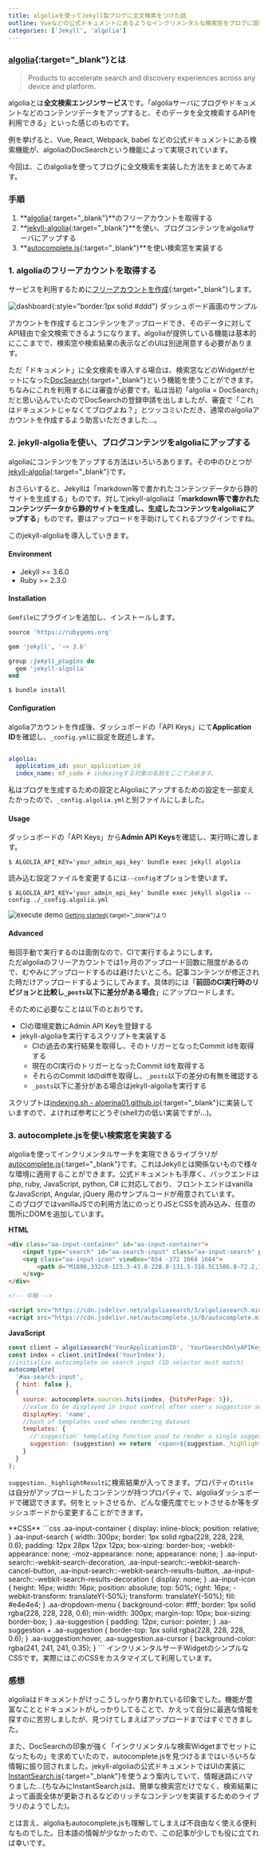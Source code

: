 ```yaml
---
title: algoliaを使ってJekyll製ブログに全文検索をつけた話
outline: Vueなどの公式ドキュメントにあるようなインクリメンタルな検索窓をブログに設置したく、algoliaを使ってみました。日本語の情報が少ないようだったのでご参考にどうぞ。
categories: ['Jekyll', 'algolia']
---
```


### [algolia](https://www.algolia.com/){:target="_blank"}とは

> Products to accelerate search and discovery experiences across any device and platform.

algoliaとは**全文検索エンジンサービス**です。「algoliaサーバにブログやドキュメントなどのコンテンツデータをアップすると、そのデータを全文検索するAPIを利用できる」といった感じのものです。

例を挙げると、Vue, React, Webpack, babel などの公式ドキュメントにある検索機能が、algoliaのDocSearchという機能によって実現されています。

今回は、このalgoliaを使ってブログに全文検索を実装した方法をまとめてみます。


### 手順

1. **[algolia](https://www.algolia.com/){:target="_blank"}**のフリーアカウントを取得する
2. **[jekyll-algolia](https://community.algolia.com/jekyll-algolia/){:target="_blank"}**を使い、ブログコンテンツをalgoliaサーバにアップする
3. **[autocomplete.js](https://www.algolia.com/doc/tutorials/search-ui/autocomplete/auto-complete/){:target="_blank"}**を使い検索窓を実装する




### 1. algoliaのフリーアカウントを取得する

サービスを利用するために[フリーアカウントを作成](https://www.algolia.com/users/sign_up){:target="_blank"}します。

![dashboard](/assets/2018-10-11-1-dashboard.png){:style="border:1px solid #ddd"}
ダッシュボード画面のサンプル

アカウントを作成するとコンテンツをアップロードでき、そのデータに対してAPI経由で全文検索できるようになります。algoliaが提供している機能は基本的にここまでで、検索窓や検索結果の表示などのUIは別途用意する必要があります。

ただ「ドキュメント」に全文検索を導入する場合は、検索窓などのWidgetがセットになった[DocSearch](https://community.algolia.com/docsearch/){:target="_blank"}という機能を使うことができます。  
ちなみにこれを利用するには審査が必要です。私は当初「algolia = DocSearch」だと思い込んでいたのでDocSearchの登録申請を出しましたが、審査で「これはドキュメントじゃなくてブログよね？」とツッコミいただき、通常のalgoliaアカウントを作成するよう助言いただきました…。


### 2. **jekyll-algolia**を使い、ブログコンテンツをalgoliaにアップする

algoliaにコンテンツをアップする方法はいろいろあります。その中のひとつが[jekyll-algolia](https://community.algolia.com/jekyll-algolia/){:target="_blank"}です。

おさらいすると、Jekyllは「markdown等で書かれたコンテンツデータから静的サイトを生成する」ものです。対してjekyll-algoliaは「**markdown等で書かれたコンテンツデータから静的サイトを生成し、生成したコンテンツをalgoliaにアップする**」ものです。要はアップロードを手助けしてくれるプラグインですね。

このjekyll-algoliaを導入していきます。

#### Environment

* Jekyll >= 3.6.0
* Ruby >= 2.3.0

#### Installation

`Gemfile`にプラグインを追加し、インストールします。

```ruby
source 'https://rubygems.org'

gem 'jekyll', '~> 3.6'

group :jekyll_plugins do
  gem 'jekyll-algolia'
end
```

```shell
$ bundle install
```

#### Configuration

algoliaアカウントを作成後、ダッシュボードの「API Keys」にて**Application ID**を確認し、`_config.yml`に設定を既述します。

```yaml

algolia:
  application_id: your_application_id
  index_name: mf_code # indexingする対象の名前をここで決めます。
```

私はブログを生成するための設定とAlgoliaにアップするための設定を一部変えたかったので、`_config.algolia.yml`と別ファイルにしました。

#### Usage

ダッシュボードの「API Keys」から**Admin API Keys**を確認し、実行時に渡します。

```shell
$ ALGOLIA_API_KEY='your_admin_api_key' bundle exec jekyll algolia
```

<p></p>

読み込む設定ファイルを変更するには`--config`オプションを使います。

```shell
$ ALGOLIA_API_KEY='your_admin_api_key' bundle exec jekyll algolia --config ./_config.algolia.yml
```

![execute demo](/assets/2018-10-11-1-usage.gif)
<small>[Getting started](https://community.algolia.com/jekyll-algolia/getting-started.html){:target="_blank"}より</small>


#### Advanced

毎回手動で実行するのは面倒なので、CIで実行するようにします。  
ただalgoliaのフリーアカウントでは1ヶ月のアップロード回数に限度があるので、むやみにアップロードするのは避けたいところ。記事コンテンツが修正された時だけアップロードするようにしてみます。具体的には「**前回のCI実行時のリビジョンと比較し`_posts`以下に差分がある場合**」にアップロードします。

そのために必要なことは以下のとおりです。

* CIの環境変数にAdmin API Keyを登録する
* jekyll-algoliaを実行するスクリプトを実装する
  * CIの過去の実行結果を取得し、そのトリガーとなったCommit Idを取得する
  * 現在のCI実行のトリガーとなったCommit Idを取得する
  * それらのCommit Idのdiffを取得し、`_posts`以下の差分の有無を確認する
  * `_posts`以下に差分がある場合はjekyll-algoliaを実行する

スクリプトは[indexing.sh - aloerina01.github.io](https://github.com/aloerina01/aloerina01.github.io/blob/development/scripts/indexing.sh){:target="_blank"}に実装していますので、よければ参考にどうぞ(shell力の低い実装ですが…)。


### 3. **autocomplete.js**を使い検索窓を実装する

algoliaを使ってインクリメンタルサーチを実現できるライブラリが[autocomplete.js](https://www.algolia.com/doc/tutorials/search-ui/autocomplete/auto-complete/){:target="_blank"}です。これはJekyllとは関係ないもので様々な環境に適用することができます。公式ドキュメントも手厚く、バックエンドはphp, ruby, JavaScript, python, C# に対応しており、フロントエンドはvanillaなJavaScript, Angular, jQuery 用のサンプルコードが用意されています。  
このブログではvanillaJSでの利用方法にのっとりJSとCSSを読み込み、任意の箇所にDOMを追加しています。

**HTML**
```html
<div class="aa-input-container" id="aa-input-container">
    <input type="search" id="aa-search-input" class="aa-input-search" placeholder="Search for players or teams..." name="search" autocomplete="off" />
    <svg class="aa-input-icon" viewBox="654 -372 1664 1664">
        <path d="M1806,332c0-123.3-43.8-228.8-131.5-316.5C1586.8-72.2,1481.3-116,1358-116s-228.8,43.8-316.5,131.5  C953.8,103.2,910,208.7,910,332s43.8,228.8,131.5,316.5C1129.2,736.2,1234.7,780,1358,780s228.8-43.8,316.5-131.5  C1762.2,560.8,1806,455.3,1806,332z M2318,1164c0,34.7-12.7,64.7-38,90s-55.3,38-90,38c-36,0-66-12.7-90-38l-343-342  c-119.3,82.7-252.3,124-399,124c-95.3,0-186.5-18.5-273.5-55.5s-162-87-225-150s-113-138-150-225S654,427.3,654,332  s18.5-186.5,55.5-273.5s87-162,150-225s138-113,225-150S1262.7-372,1358-372s186.5,18.5,273.5,55.5s162,87,225,150s113,138,150,225  S2062,236.7,2062,332c0,146.7-41.3,279.7-124,399l343,343C2305.7,1098.7,2318,1128.7,2318,1164z" />
    </svg>
</div>

<!-- 中略 -->

<script src="https://cdn.jsdelivr.net/algoliasearch/3/algoliasearch.min.js"></script>
<script src="https://cdn.jsdelivr.net/autocomplete.js/0/autocomplete.min.js"></script>
```

<p></p>

**JavaScript**
```js
const client = algoliasearch('YourApplicationID', 'YourSearchOnlyAPIKey');
const index = client.initIndex('YourIndex');
//initialize autocomplete on search input (ID selector must match)
autocomplete(
  '#aa-search-input',
  { hint: false },
  {
    source: autocomplete.sources.hits(index, {hitsPerPage: 5}),
    //value to be displayed in input control after user's suggestion selection
    displayKey: 'name',
    //hash of templates used when rendering dataset
    templates: {
      //'suggestion' templating function used to render a single suggestion
      suggestion: (suggestion) => return `<span>${suggestion._highlightResult.title.value}</span>`;
    }
  }
);
```
`suggestion._highlightResult`に検索結果が入ってきます。プロパティの`title`は自分がアップロードしたコンテンツが持つプロパティで、algoliaダッシュボードで確認できます。何をヒットさせるか、どんな優先度でヒットさせるか等をダッシュボードから変更することができます。

<p></p>
**CSS**
```css
.aa-input-container {
  display: inline-block;
  position: relative;
}
.aa-input-search {
  width: 300px;
  border: 1px solid rgba(228, 228, 228, 0.6);
  padding: 12px 28px 12px 12px;
  box-sizing: border-box;
  -webkit-appearance: none;
  -moz-appearance: none;
  appearance: none; 
}
.aa-input-search::-webkit-search-decoration, .aa-input-search::-webkit-search-cancel-button, .aa-input-search::-webkit-search-results-button, .aa-input-search::-webkit-search-results-decoration {
  display: none;
}
.aa-input-icon {
  height: 16px;
  width: 16px;
  position: absolute;
  top: 50%;
  right: 16px;
  -webkit-transform: translateY(-50%);
          transform: translateY(-50%);
  fill: #e4e4e4;
}
.aa-dropdown-menu {
  background-color: #fff;
  border: 1px solid rgba(228, 228, 228, 0.6);
  min-width: 300px;
  margin-top: 10px;
  box-sizing: border-box;
}
.aa-suggestion {
  padding: 12px;
  cursor: pointer;
}
.aa-suggestion + .aa-suggestion {
    border-top: 1px solid rgba(228, 228, 228, 0.6);
}
.aa-suggestion:hover, .aa-suggestion.aa-cursor {
  background-color: rgba(241, 241, 241, 0.35); 
}
```
インクリメンタルサーチWidgetのシンプルなCSSです。実際にはこのCSSをカスタマイズして利用しています。

### 感想

algoliaはドキュメントがけっこうしっかり書かれている印象でした。機能が豊富なこととドキュメントがしっかりしてることで、かえって自分に最適な情報を探すのに苦労しましたが、見つけてしまえばアップロードまではすぐできました。

また、DocSearchの印象が強く「インクリメンタルな検索Widgetまでセットになったもの」を求めていたので、autocomplete.jsを見つけるまではいろいろな情報に振り回されました。jekyll-algoliaの公式ドキュメントではUIの実装に[InstantSearch.js](https://community.algolia.com/instantsearch.js/){:target="_blank"}を使うよう案内していて、情報迷路にハマりました…(ちなみにInstantSearch.jsは、簡単な検索窓だけでなく、検索結果によって画面全体が更新されるなどのリッチなコンテンツを実装するためのライブラリのようでした)。

とは言え、algoliaもautocomplete.jsも理解してしまえば不自由なく使える便利なものでした。日本語の情報が少なかったので、この記事が少しでも役に立てれば幸いです。
